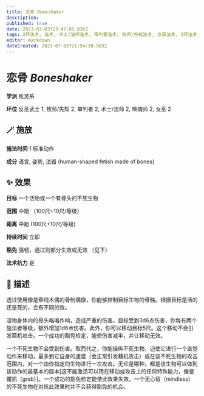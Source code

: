 ```yaml
---
title: 恋骨 Boneshaker
description: 
published: true
date: 2023-07-03T23:47:05.036Z
tags: 2环法术, 法术, 术士/法师法术, 审判者法术, 牧师/先知法术, 女巫法术, 1环法术, 唤魂师法术, 反圣武士法术, 死灵系
editor: markdown
dateCreated: 2023-07-03T21:54:38.983Z
---
```


# **恋骨** *Boneshaker*

**学派** 死灵系 

**环位** 反圣武士 1, 牧师/先知 2, 审判者 2, 术士/法师 2, 唤魂师 2, 女巫 2

## 🪄 施放

**施法时间** 1 标准动作

**成分** 语言, 姿势, 法器 (human-shaped fetish made of bones)

## ✨ 效果 

**目标** 一个活物或一个有骨头的不死生物 

**范围** 中距 （100尺+10尺/等级）

**距离** 中距 (100尺+10尺/等级)  

**持续时间** 立即 

**豁免** 强韧，通过则部分生效或无效 （见下）

**法术抗力** 是

## 📖 描述

透过使用像是牵线木偶的骨制偶像，你能够控制目标生物的骨骼。根据目标是活的还是死的，会有不同的效。

活物身体内的骨头咯咯作响，造成严重的伤害。目标受到3d6点伤害，你每有两个施法者等级，额外增加1d6点伤害。此外，你可以移动目标5尺。这个移动不会引发藉机攻击。一个成功的豁免检定，能使伤害减半，并让移动无效。

一个不死生物不会受到伤害。取而代之，你能操纵不死生物，迫使它进行一个直觉动作来移动，最多到它自身的速度（会正常引发藉机攻击）或在该不死生物的攻击范围内，对一个由你指定的生物进行一次攻击。无论是哪种，都是该生物可以做到该动作的最基本的版本[这不能激活可以用在移动或攻击上的任何特殊能力，像是攫抓（grab）]。一个成功的豁免检定能使此效果失效。一个无心智（mindless）的不死生物在对抗此效果时并不会获得豁免的机会。
    